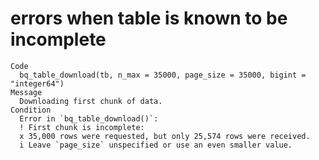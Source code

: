 # errors when table is known to be incomplete

    Code
      bq_table_download(tb, n_max = 35000, page_size = 35000, bigint = "integer64")
    Message
      Downloading first chunk of data.
    Condition
      Error in `bq_table_download()`:
      ! First chunk is incomplete:
      x 35,000 rows were requested, but only 25,574 rows were received.
      i Leave `page_size` unspecified or use an even smaller value.

